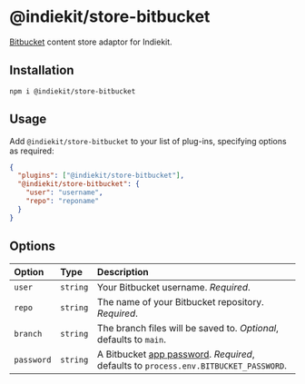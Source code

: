 # @indiekit/store-bitbucket

[Bitbucket](https://bitbucket.org) content store adaptor for Indiekit.

## Installation

`npm i @indiekit/store-bitbucket`

## Usage

Add `@indiekit/store-bitbucket` to your list of plug-ins, specifying options as required:

```json
{
  "plugins": ["@indiekit/store-bitbucket"],
  "@indiekit/store-bitbucket": {
    "user": "username",
    "repo": "reponame"
  }
}
```

## Options

| Option     | Type     | Description                                                                                                                                  |
| :--------- | :------- | :------------------------------------------------------------------------------------------------------------------------------------------- |
| `user`     | `string` | Your Bitbucket username. _Required_.                                                                                                         |
| `repo`     | `string` | The name of your Bitbucket repository. _Required_.                                                                                           |
| `branch`   | `string` | The branch files will be saved to. _Optional_, defaults to `main`.                                                                           |
| `password` | `string` | A Bitbucket [app password](https://bitbucket.org/account/settings/app-passwords/). _Required_, defaults to `process.env.BITBUCKET_PASSWORD`. |
